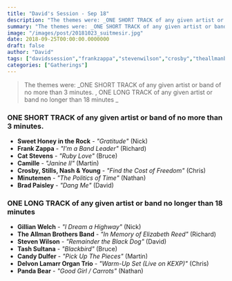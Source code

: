 ```yaml
---
title: "David's Session - Sep 18"
description: "The themes were: _ONE SHORT TRACK of any given artist or band of no more than 3 minutes. , ONE LONG TRACK of any given artist or band no longer than 18 minutes _"
summary: "The themes were: _ONE SHORT TRACK of any given artist or band of no more than 3 minutes. , ONE LONG TRACK of any given artist or band no longer than 18 minutes _"
image: "/images/post/20181023_suitmesir.jpg"
date: 2018-09-25T00:00:00.0000000
draft: false
author: "David"
tags: ["davidssession","frankzappa","stevenwilson","crosby","theallmanbrothersband","gillianwelch","stills","catstevens","nashandyoung","minutemen","pandabear","camille","bradpaisley","tashsultana","candydulfer","sweethoneyintherock","delvonlamarrorgantrio"]
categories: ["Gatherings"]
---
```

> The themes were: _ONE SHORT TRACK of any given artist or band of no more than 3 minutes. , ONE LONG TRACK of any given artist or band no longer than 18 minutes _
### ONE SHORT TRACK of any given artist or band of no more than 3 minutes. 
- **Sweet Honey in the Rock** - _"Gratitude"_ (Nick)
- **Frank Zappa** - _"I'm a Band Leader"_ (Richard)
- **Cat Stevens** - _"Ruby Love"_ (Bruce)
- **Camille** - _"Janine II"_ (Martin)
- **Crosby, Stills, Nash & Young** - _"Find the Cost of Freedom"_ (Chris)
- **Minutemen** - _"The Politics of Time"_ (Nathan)
- **Brad Paisley** - _"Dang Me"_ (David)
### ONE LONG TRACK of any given artist or band no longer than 18 minutes 
- **Gillian Welch** - _"I Dream a Highway"_ (Nick)
- **The Allman Brothers Band** - _"In Memory of Elizabeth Reed"_ (Richard)
- **Steven Wilson** - _"Remainder the Black Dog"_ (David)
- **Tash Sultana** - _"Blackbird"_ (Bruce)
- **Candy Dulfer** - _"Pick Up The Pieces"_ (Martin)
- **Delvon Lamarr Organ Trio** - _"Warm-Up Set (Live on KEXP)"_ (Chris)
- **Panda Bear** - _"Good Girl / Carrots"_ (Nathan)
